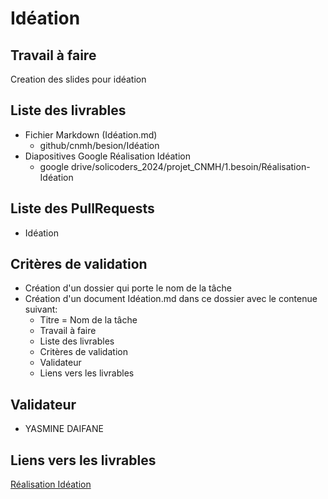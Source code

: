 # Idéation

## Travail à faire 
Creation des slides pour idéation

## Liste des livrables 
 - Fichier Markdown (Idéation.md)
    - github/cnmh/besion/Idéation
 - Diapositives Google Réalisation Idéation
   - google drive/solicoders_2024/projet_CNMH/1.besoin/Réalisation-Idéation

## Liste des PullRequests
- Idéation

## Critères de validation
- Création d'un dossier qui porte le nom de la tâche
- Création d'un document Idéation.md dans ce  dossier avec le contenue suivant:
    - Titre = Nom de la tâche
    - Travail à faire
    - Liste des livrables 
    - Critères de validation
    - Validateur 
    - Liens vers les livrables

## Validateur 
-  YASMINE DAIFANE

## Liens vers les livrables
[Réalisation Idéation](https://docs.google.com/presentation/d/1_Wn0GhI7n8HYMf7YXykncFZYXF2LLXGurMjyrB4rtPo/edit?usp=sharing)
